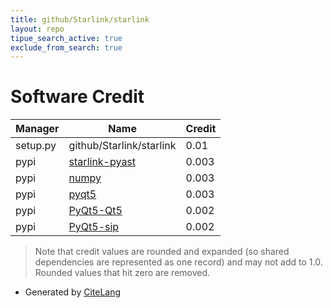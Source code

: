 ```yaml
---
title: github/Starlink/starlink
layout: repo
tipue_search_active: true
exclude_from_search: true
---
```

# Software Credit

|Manager|Name|Credit|
|-------|----|------|
|setup.py|github/Starlink/starlink|0.01|
|pypi|[starlink-pyast](http://www.starlink.ac.uk/ast)|0.003|
|pypi|[numpy](https://www.numpy.org)|0.003|
|pypi|[pyqt5](https://www.riverbankcomputing.com/software/pyqt/)|0.003|
|pypi|[PyQt5-Qt5](https://www.riverbankcomputing.com/software/pyqt/)|0.002|
|pypi|[PyQt5-sip](https://www.riverbankcomputing.com/software/sip/)|0.002|


> Note that credit values are rounded and expanded (so shared dependencies are represented as one record) and may not add to 1.0. Rounded values that hit zero are removed.


- Generated by [CiteLang](https://github.com/vsoch/citelang)
